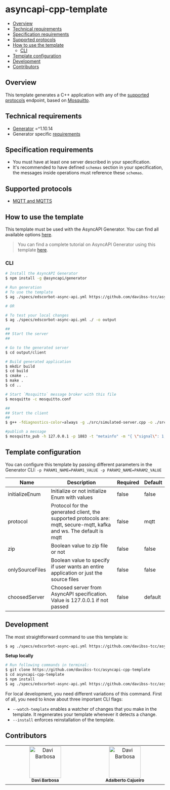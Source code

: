 # asyncapi-cpp-template

- [Overview](#overview)
- [Technical requirements](#technical-requirements)
- [Specification requirements](#specification-requirements)
- [Supported protocols](#supported-protocols)
- [How to use the template](#how-to-use-the-template)
  * [CLI](#cli)
- [Template configuration](#template-configuration)
- [Development](#development)
- [Contributors](#contributors)

## Overview

This template generates a C++ application with any of the [supported protocols](#supported-protocols) endpoint, based on [Mosquitto](https://github.com/eclipse/mosquitto).

## Technical requirements

- [Generator](https://github.com/asyncapi/generator/) =^1.10.14
- Generator specific [requirements](https://github.com/asyncapi/generator/#requirements)


## Specification requirements

* You must have at least one server described in your specification.
* It's recommended to have defined `schemas` section in your specification, the messages inside operations must reference these `schemas`.

## Supported protocols

* [MQTT and MQTTS](https://en.wikipedia.org/wiki/MQTT)

## How to use the template

This template must be used with the AsyncAPI Generator. You can find all available options [here](https://github.com/asyncapi/generator/).

> You can find a complete tutorial on AsyncAPI Generator using this template [here](https://www.asyncapi.com/docs/tutorials/streetlights). 

### CLI

```bash
# Install the AsyncAPI Generator
$ npm install -g @asyncapi/generator

# Run generation
# To use the template
$ ag ./specs/edscorbot-async-api.yml https://github.com/davibss-tcc/asyncapi-cpp-template -o output

# OR

# To test your local changes
$ ag ./specs/edscorbot-async-api.yml ./ -o output

##
## Start the server 
##

# Go to the generated server
$ cd output/client

# Build generated application
$ mkdir build
$ cd build
$ cmake ..
$ make .
$ cd ..

# Start `Mosquitto` message broker with this file
$ mosquitto -c mosquitto.conf

##
## Start the client 
##
$ g++ -fdiagnostics-color=always -g ./src/simulated-server.cpp -o ./src/simulated-server -lmosquitto -lpthread ./src/simulated-server

#publish a message
$ mosquitto_pub -h 127.0.0.1 -p 1883 -t "metainfo" -m "{ \"signal\": 1, \"name\": \"bot_0\"}" -q 0
```

## Template configuration

You can configure this template by passing different parameters in the Generator CLI: `-p PARAM1_NAME=PARAM1_VALUE -p PARAM2_NAME=PARAM2_VALUE`

|Name|Description|Required|Default|
|---|---|---|---|
|initializeEnum|Initialize or not initialize Enum with values|false|false|
|protocol|Protocol for the generated client, the supported protocols are: mqtt, secure-mqtt, kafka and ws. The default is mqtt|false|mqtt|
|zip|Boolean value to zip file or not|false|false|
|onlySourceFiles|Boolean value to specify if user wants an entire application or just the source files|false|false|
|choosedServer|Choosed server from AsyncAPI specification. Value is 127.0.0.1 if not passed|false|default|

## Development

The most straightforward command to use this template is:
```bash
$ ag ./specs/edscorbot-async-api.yml https://github.com/davibss-tcc/asyncapi-cpp-template -o output
```

**Setup locally**

```bash
# Run following commands in terminal:
$ git clone https://github.com/davibss-tcc/asyncapi-cpp-template
$ cd asyncapi-cpp-template
$ npm install
$ ag ./specs/edscorbot-async-api.yml https://github.com/davibss-tcc/asyncapi-cpp-template -o output
```

For local development, you need different variations of this command. First of all, you need to know about three important CLI flags:
- `--watch-template` enables a watcher of changes that you make in the template. It regenerates your template whenever it detects a change.
- `--install` enforces reinstallation of the template.

## Contributors
<table>
  <tbody>
    <tr>
      <td align="center" valign="top" width="14.28%"><a href="http://github.com/davibss"><img src="https://avatars.githubusercontent.com/u/54844612?v=4" width="100px;" alt="Davi Barbosa"/><br /><sub><b>Davi Barbosa</b></sub></a><br /></td>
      <td align="center" valign="top" width="14.28%"><a href="http://github.com/adalbertocajueiro"><img src="https://avatars.githubusercontent.com/u/6329702?v=4" width="100px;" alt="Davi Barbosa"/><br /><sub><b>Adalberto Cajueiro</b></sub></a><br /></td>
    </tr>
  </tbody>
</table>